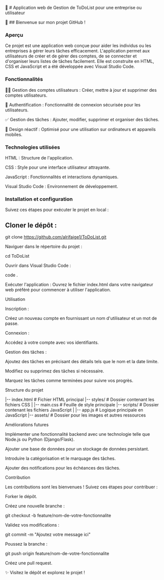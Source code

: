 🌟 # Application web de Gestion de ToDoList pour une entreprise ou utilisateur

🚀 ## Bienvenue sur mon projet GitHub !

### Aperçu

Ce projet est une application web conçue pour aider les individus ou les entreprises à gérer leurs tâches efficacement. L'application permet aux utilisateurs de créer et de gérer des comptes, de se connecter et d'organiser leurs listes de tâches facilement. Elle est construite en HTML, CSS et JavaScript et a été développée avec Visual Studio Code.

### Fonctionnalités

🧑‍💻 Gestion des comptes utilisateurs : Créer, mettre à jour et supprimer des comptes utilisateurs.

🔐 Authentification : Fonctionnalité de connexion sécurisée pour les utilisateurs.

✅ Gestion des tâches : Ajouter, modifier, supprimer et organiser des tâches.

📱 Design réactif : Optimisé pour une utilisation sur ordinateurs et appareils mobiles.

### Technologies utilisées

HTML : Structure de l'application.

CSS : Style pour une interface utilisateur attrayante.

JavaScript : Fonctionnalités et interactions dynamiques.

Visual Studio Code : Environnement de développement.

### Installation et configuration

Suivez ces étapes pour exécuter le projet en local :

## Cloner le dépôt :

git clone https://github.com/alrifaige1/ToDoList.git

Naviguer dans le répertoire du projet :

cd ToDoList

Ouvrir dans Visual Studio Code :

code .

Exécuter l'application :
Ouvrez le fichier index.html dans votre navigateur web préféré pour commencer à utiliser l'application.

Utilisation

Inscription :

Créez un nouveau compte en fournissant un nom d'utilisateur et un mot de passe.

Connexion :

Accédez à votre compte avec vos identifiants.

Gestion des tâches :

Ajoutez des tâches en précisant des détails tels que le nom et la date limite.

Modifiez ou supprimez des tâches si nécessaire.

Marquez les tâches comme terminées pour suivre vos progrès.

Structure du projet

|-- index.html         # Fichier HTML principal
|-- styles/            # Dossier contenant les fichiers CSS
|   |-- main.css       # Feuille de style principale
|-- scripts/           # Dossier contenant les fichiers JavaScript
|   |-- app.js         # Logique principale en JavaScript
|-- assets/            # Dossier pour les images et autres ressources

Améliorations futures

Implémenter une fonctionnalité backend avec une technologie telle que Node.js ou Python (Django/Flask).

Ajouter une base de données pour un stockage de données persistant.

Introduire la catégorisation et le marquage des tâches.

Ajouter des notifications pour les échéances des tâches.

Contribution

Les contributions sont les bienvenues ! Suivez ces étapes pour contribuer :

Forker le dépôt.

Créez une nouvelle branche :

git checkout -b feature/nom-de-votre-fonctionnalite

Validez vos modifications :

git commit -m "Ajoutez votre message ici"

Poussez la branche :

git push origin feature/nom-de-votre-fonctionnalite

Créez une pull request.

✨ Visitez le dépôt et explorez le projet !

